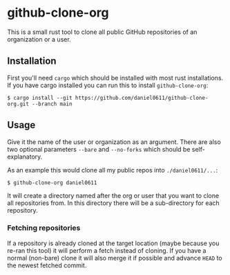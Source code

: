 # github-clone-org

This is a small rust tool to clone all public GitHub repositories of an organization or a user.

## Installation

First you'll need `cargo` which should be installed with most rust installations. If you have cargo installed you can
run this to install `github-clone-org`:

```shell
$ cargo install --git https://github.com/daniel0611/github-clone-org.git --branch main
```

## Usage

Give it the name of the user or organization as an argument. There are also two optional parameters `--bare`
and `--no-forks` which should be self-explanatory.

As an example this would clone all my public repos into `./daniel0611/...`:

```shell
$ github-clone-org daniel0611
```

It will create a directory named after the org or user that you want to clone all repositories from. In this directory
there will be a sub-directory for each repository.

### Fetching repositories
If a repository is already cloned at the target location (maybe because you re-ran this tool) it will perform a fetch
instead of cloning. If you have a normal (non-bare) clone it will also merge it if possible and advance `HEAD` to the
newest fetched commit.
